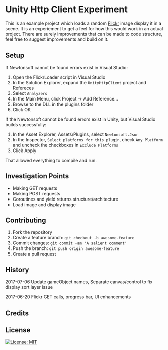 # Unity Http Client Experiment
This is an example project which loads a random [Flickr](https://www.flickr.com/) image display it in a scene.  It is an experiement to get a feel for how this would work in an actual project.  There are surely improvements that can be made to code structure, feel free to suggest improvements and build on it.  

## Setup

If Newtonsoft cannot be found errors exist in Visual Studio:
1. Open the FlickrLoader script in Visual Studio
2. In the Solution Explorer, expand the `UnityHttpClient` project and Refereces
3. Select `Analyzers`
4. In the Main Menu, click Project -> Add Reference...
5. Browse to the DLL in the plugins folder
6. Click OK

If the Newtonsoft cannot be found errors exist in Unity, but Visual Studio builds successfully:
1. In the Asset Explorer, Assets\Plugins, select `Newtonsoft.Json`
2. In the Inspector, `Select platforms for this plugin`, check `Any Platform` and uncheck the checkboxes in `Exclude Platforms`
3. Click Apply

That allowed everything to compile and run.

## Investigation Points
* Making GET requests
* Making POST requests
* Coroutines and yield returns structure/architecture 
* Load image and display image

## Contributing
1. Fork the repository
2. Create a feature branch: `git checkout -b awesome-feature`
3. Commit changes: `git commit -am 'A salient comment'`
4. Push the branch: `git push origin awesome-feature`
5. Create a pull request

## History
2017-07-06 Update gameObject names, Separate canvas/control to fix display sort layer issue

2017-06-20 Flickr GET calls, progress bar, UI enhancements

## Credits

## License
[![License: MIT](https://img.shields.io/badge/License-MIT-yellow.svg)](https://opensource.org/licenses/MIT)
